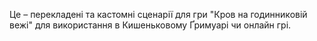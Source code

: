 Це – перекладені та кастомні сценарії для гри "Кров на годинниковій вежі" для використання в Кишеньковому Ґримуарі чи онлайн грі.
